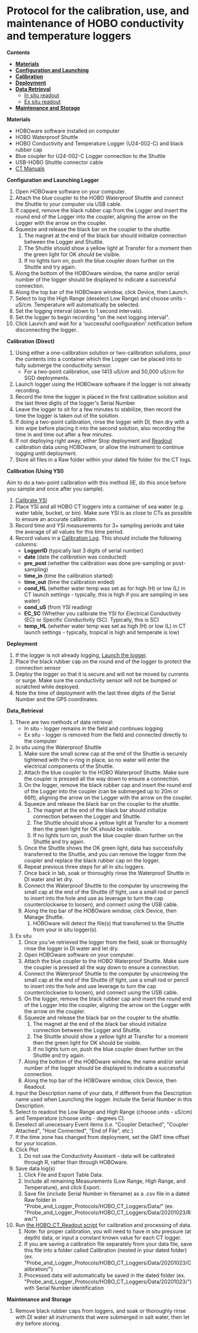 # Protocol for the calibration, use, and maintenance of HOBO conductivity and temperature loggers

**Contents** 
 
- [**Materials**](#Materials)  
- [**Configuration and Launching**](#Configuration)
- [**Calibration**](#Calibration)  
- [**Deployment**](#Deployment)
- [**Data Retrieval**](#Data_Retrieval)
  - [In situ readout](#in_situ_readout)
  - [Ex situ readout](#ex_situ_readout)
- [**Maintenance and Storage**](#Maintenance)

<a name="Materials"></a> **Materials**  

- HOBOware software installed on computer
- HOBO Waterproof Shuttle
- HOBO Conductivity and Temperature Logger (U24-002-C) and black rubber cap
- Blue coupler for U24-002-C Logger connection to the Shuttle
- USB-HOBO Shuttle connector cable
- [CT Manuals](https://github.com/SilbigerLab/Protocols/tree/master/References_and_Manuals/HOBO_Conductivity_Logger)

<a name=Configuration></a> **Configuration and Launching Logger**  

1. Open HOBOware software on your computer.
1. Attach the blue coupler to the HOBO Waterproof Shuttle and connect the Shuttle to your computer via USB cable.
1. If capped, remove the black rubber cap from the Logger and insert the round end of the Logger into the coupler, aligning the arrow on the Logger with the arrow on the coupler.
1. Squeeze and release the black bar on the coupler to the shuttle.
    1. The magnet at the end of the black bar should initialize connection between the Logger and Shuttle.
    1. The Shuttle should show a yellow light at Transfer for a moment then the green light for OK should be visible.
    1. If no lights turn on, push the blue coupler down further on the Shuttle and try again.
1. Along the bottom of the HOBOware window, the name and/or serial number of the logger should be displayed to indicate a successful connection.
1. Along the top bar of the HOBOware window, click Device, then Launch.
1. Select to log the High Range (deselect Low Range) and choose units - uS/cm.  Temperature will automatically be selected.
1. Set the logging interval (down to 1 second intervals).
1. Set the logger to begin recording "on the next logging interval".
1. Click Launch and wait for a 'successful configuration' notification before disconnecting the logger.

<a name=Calibration></a> **Calibration (Direct)**  

1. Using either a one-calibration solution or two-calibration solutions, pour the contents into a container which the Logger can be placed into to fully submerge the conductivity sensor.
    * For a two-point calibration, use 1413 uS/cm and 50,000 uS/cm for SGD deployments.
1. Launch logger using the HOBOware software if the logger is not already recording.
1. Record the time the logger is placed in the first calibration solution and the last three digits of the logger's Serial Number
1. Leave the logger to sit for a few minutes to stabilize, then record the time the logger is taken out of the solution.
1. If doing a two-point calibration, rinse the logger wtih DI, then dry with a kim wipe before placing it into the second solution, also recording the time in and time out after a few minutes.
1. If not deploying right away, either Stop deployment and [Readout](#ex_situ_readout) calibration data using HOBOware, or allow the instrument to continue logging until deployment.
1. Store all files in a Raw folder within your dated file folder for the CT logs.

<a name=Calibration></a> **Calibration (Using YSI)** 

Aim to do a two-point calibration with this method (IE, do this once before you sample and once after you sample).

1. [Calibrate YSI](https://github.com/SilbigerLab/Protocols/blob/master/Probe_and_Logger_Protocols/YSI_2030/YSI2030_Calibration_SOP.md)
2. Place YSI and all HOBO CT loggers into a container of sea water (e.g. water table, bucket, or bin). Make sure YSI is as close to CTs as possible to ensure an accurate calibration.
3. Record time and YSI measurements for 3+ sampling periods and take the average of all values for this time period.
4. Record values in a [Calibration Log](https://github.com/njsilbiger/TPdP/blob/main/Data/CT_Calibration_Log.csv). This should include the following columns:
	  * **LoggerID** (typically last 3 digits of serial number)
	  * **date** (date the *calibration* was conducted)
	  * **pre_post** (whether the calibration was done pre-sampling or post-sampling)
	  * **time_in** (time the calibration started)
	  * **time_out** (time the calibration ended)
	  * **cond_HL** (whether water temp was set as for high (H) or low (L) in CT launch settings - typically, this is high if you are sampling in sea water)
	  * **cond_uS** (from YSI reading)
	  * **EC_SC** (Whether you calibrate the YSI for Electrical Conductivity (EC) or Specific Conductivity (SC). Typically, this is SC)
	  * **temp_HL** (whether water temp was set as high (H) or low (L) in CT launch settings - typically, tropical is high and temperate is low)

<a name=Deployment></a> **Deployment**  

1. If the logger is not already logging, [Launch the logger](#Configuration).
2. Place the black rubber cap on the round end of the logger to protect the connection sensor
3. Deploy the logger so that it is secure and will not be moved by currents or surge.  Make sure the conductivity sensor will not be bumped or scratched while deployed.
4. Note the time of deployment with the last three digits of the Serial Number and the GPS coordinates.

<a name="Data_Retrieval"></a> **Data_Retrieval**
  
1. There are two methods of data retrieval:
    - In situ - logger remains in the field and continues logging
    - Ex situ - logger is removed from the field and connected directly to the computer
1. In situ using the Waterproof Shuttle <a name=in_situ_readout></a>
    1. Make sure the small screw cap at the end of the Shuttle is securely tightened with the o-ring in place, so no water will enter the electrical components of the Shuttle.
    1. Attach the blue coupler to the HOBO Waterproof Shuttle.  Make sure the coupler is pressed all the way down to ensure a connection.
    1. On the logger, remove the black rubber cap and insert the round end of the Logger into the coupler (can be submerged up to 20m or 66ft), aligning the arrow on the Logger with the arrow on the coupler.
    1. Squeeze and release the black bar on the coupler to the shuttle.
        1. The magnet at the end of the black bar should initialize connection between the Logger and Shuttle.
        1. The Shuttle should show a yellow light at Transfer for a moment then the green light for OK should be visible.
        1. If no lights turn on, push the blue coupler down further on the Shuttle and try again.
    1. Once the Shuttle shows the OK green light, data has successfully transferred to the Shuttle, and you can remove the logger from the coupler and replace the black rubber cap on the logger.
    1. Repeat previous three steps for all in situ loggers.
    1. Once back in lab, soak or thoroughly rinse the Waterproof Shuttle in DI water and let dry.
    1. Connect the Waterproof Shuttle to the computer by unscrewing the small cap at the end of the Shuttle (if tight, use a small rod or pencil to insert into the hole and use as leverage to turn the cap counterclockwise to loosen), and connect using the USB cable.
    1. Along the top bar of the HOBOware window, click Device, then Manage Shuttle.
        1. HOBOware will detect the file(s) that transferred to the Shuttle from your in situ logger(s).
1. Ex situ <a name=ex_situ_readout></a>
    1. Once you've retrieved the logger from the field, soak or thoroughly rinse the logger in DI water and let dry.
    1. Open HOBOware software on your computer.
    1. Attach the blue coupler to the HOBO Waterproof Shuttle.  Make sure the coupler is pressed all the way down to ensure a connection.
    1. Connect the Waterproof Shuttle to the computer by unscrewing the small cap at the end of the Shuttle (if tight, use a small rod or pencil to insert into the hole and use leverage to turn the cap counterclockwise to loosen), and connect using the USB cable.
    1. On the logger, remove the black rubber cap and insert the round end of the Logger into the coupler, aligning the arrow on the Logger with the arrow on the coupler.
    1. Squeeze and release the black bar on the coupler to the shuttle.
        1. The magnet at the end of the black bar should initialize connection between the Logger and Shuttle.
        1. The Shuttle should show a yellow light at Transfer for a moment then the green light for OK should be visible.
        1. If no lights turn on, push the blue coupler down further on the Shuttle and try again.
    1. Along the bottom of the HOBOware window, the name and/or serial number of the logger should be displayed to indicate a successful connection.
    1. Along the top bar of the HOBOware window, click Device, then Readout.
1. Input the Description name of your data, if different from the Description name used when Launching the logger.  Include the Serial Number in this Description.
1. Select to readout the Low Range and High Range (choose units - uS/cm) and Temperature (choose units - degrees C).
1. Deselect all unecessary Event items (i.e. "Coupler Detached", "Coupler Attached", "Host Connected", "End of File", etc.)
1. If the time zone has changed from deployment, set the GMT time offset for your location.
1. Click Plot
    1. Do not use the Conductivity Assistant - data will be calibrated through R, rather than through HOBOware.
1. Save data log(s)
    1. Click File and Export Table Data.
    1. Include all remaining Measurements (Low Range, High Range, and Temperature), and click Export.
    1. Save file (include Serial Number in filename) as a .csv file in a dated Raw folder in "Probe_and_Logger_Protocols/HOBO_CT_Loggers/Data/" (ex. "Probe_and_Logger_Protocols/HOBO_CT_Loggers/Data/20201023/Raw/")
1. Run [the HOBO_CT_Readout script](Scripts/HOBO_CT_Readout.R) for calibration and processing of data.
    1. Note: for proper calibration, you will need to have in situ pressure (at depth) data, or input a constant known value for each CT logger.
    1. If you are saving a calibration file separately from your data file, save this file into a folder called Calibration (nested in your dated folder) (ex. "Probe_and_Logger_Protocols/HOBO_CT_Loggers/Data/20201023/Calibration/")
    1. Processed data will automatically be saved in the dated folder (ex. "Probe_and_Logger_Protocols/HOBO_CT_Loggers/Data/20201023/") with Serial Number identification

<a name="Maintenance"></a> **Maintenance and Storage** 
 
1. Remove black rubber caps from loggers, and soak or thoroughly rinse with DI water all instruments that were submerged in salt water, then let dry before storing.

